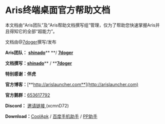 # Aris终端桌面官方帮助文档

本文档由“Aris团队”及“Aris帮助文档撰写组”管理，仅为了帮助您快速掌握Aris并且得知它的全部“超能力”。

文档由@[7doger](https://github.com/7doger)撰写/发布

**Aris团队：** [**shinado**](https://github.com/shinado)** **/ [**7doger**](https://github.com/7doger)

**文档撰写：**[**shinado**](https://github.com/shinado)** / **[**7doger**](https://github.com/7doger)

**特别感谢：伴虎**

**官方博客：**[**http://arislauncher.com**](http://arislauncher.com)

**官方鹅群：**[653617792](https://jq.qq.com/?_wv=1027&k=5g27swh)

**Discord：**  [邀请链接 ](https://discord.gg/xcmnD72) \(xcmnD72\)

**Download：**[CoolApk](https://www.coolapk.com/apk/shinado.indi.piping) / [百度手机助手](http://shouji.baidu.com/software/22952860.html) / [PP助手](https://www.25pp.com/android/detail_7423300/)


